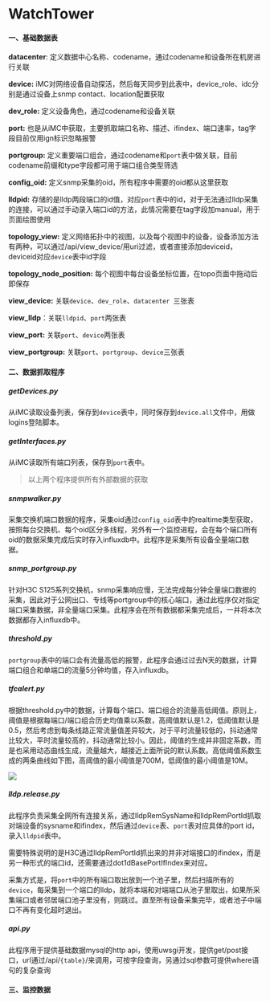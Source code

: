 # WatchTower

#### 一、基础数据表

**datacenter**: 定义数据中心名称、codename，通过codename和设备所在机房进行关联

**device:** iMC对网络设备自动探活，然后每天同步到此表中，device_role、idc分别是通过设备上snmp contact、location配置获取

**dev_role:** 定义设备角色，通过codename和设备关联

**port:** 也是从iMC中获取，主要抓取端口名称、描述、ifindex、端口速率，tag字段目前仅用ign标识忽略报警

**portgroup:** 定义重要端口组合，通过codename和`port`表中做关联，目前codename前缀和type字段都可用于端口组合类型筛选

**config_oid:** 定义snmp采集的oid，所有程序中需要的oid都从这里获取

**lldpid:** 存储的是lldp两段端口的id值，对应`port`表中的id，对于无法通过lldp采集的连接，可以通过手动录入端口id的方法，此情况需要在tag字段加manual，用于页面绘图使用

**topology_view:** 定义网络拓扑中的视图，以及每个视图中的设备，设备添加方法有两种，可以通过/api/view_device/用uri过滤，或者直接添加deviceid，deviceid对应`device`表中id字段

**topology_node_position:** 每个视图中每台设备坐标位置，在topo页面中拖动后即保存

**view_device:** 关联`device`、`dev_role`、`datacenter `三张表

**view_lldp**：关联`lldpid`、`port`两张表

**view_port:** 关联`port`、`device`两张表

**view_portgroup:** 关联`port`、`portgroup`、`device`三张表

#### 二、数据抓取程序

##### getDevices.py

从iMC读取设备列表，保存到`device`表中，同时保存到`device.all`文件中，用做logins登陆脚本。

##### getInterfaces.py

从iMC读取所有端口列表，保存到`port`表中。

> 以上两个程序提供所有外部数据的获取

##### snmpwalker.py

采集交换机端口数据的程序，采集oid通过`config_oid`表中的realtime类型获取，按照每台交换机、每个oid区分多线程，另外有一个监控进程，会在每个端口所有oid的数据采集完成后实时存入influxdb中。此程序是采集所有设备全量端口数据。

##### snmp_portgroup.py

针对H3C S125系列交换机，snmp采集响应慢，无法完成每分钟全量端口数据的采集，因此对于公网出口、专线等portgroup中的核心端口，通过此程序仅对指定端口采集数据，非全量端口采集。此程序会在所有数据都采集完成后，一并将本次数据都存入influxdb中。

##### threshold.py

`portgroup`表中的端口会有流量高低的报警，此程序会通过过去N天的数据，计算端口组合和单端口的流量5分钟均值，存入influxdb。

##### tfcalert.py

根据threshold.py中的数据，计算每个端口、端口组合的流量高低阈值。原则上，阈值是根据每端口/端口组合历史均值乘以系数，高阈值默认是1.2，低阈值默认是0.5，然后考虑到每条线路正常流量值差异较大，对于平时流量较低的，抖动通常比较大，平时流量较高的，抖动通常比较小。因此，阈值的生成并非固定系数，而是也采用动态曲线生成，流量越大，越接近上面所说的默认系数。高低阈值系数生成的两条曲线如下图，高阈值的最小阈值是700M，低阈值的最小阈值是10M。

![](https://ws3.sinaimg.cn/large/006tNc79ly1fm13pw8iirj30px0bzt9n.jpg)

##### lldp.release.py

此程序负责采集全网所有连接关系，通过lldpRemSysName和lldpRemPortId抓取对端设备的sysname和ifindex，然后通过`device`表、`port`表对应具体的port id，录入`lldpid`表中。

需要特殊说明的是H3C通过lldpRemPortId抓出来的并非对端接口的ifindex，而是另一种形式的端口id，还需要通过dot1dBasePortIfIndex来对应。

采集方式是，将`port`中的所有端口取出放到一个池子里，然后扫描所有的`device`，每采集到一个端口的lldp，就将本端和对端端口从池子里取出，如果所采集端口或者邻居端口池子里没有，则跳过。直至所有设备采集完毕，或者池子中端口不再有变化超时退出。

##### api.py

此程序用于提供基础数据mysql的http api，使用uwsgi开发，提供get/post接口，url通过/api/`{table}`/来调用，可按字段查询，另通过sql参数可提供where语句的复杂查询

#### 三、监控数据

